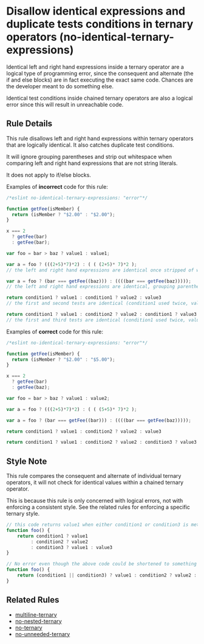 # Disallow identical expressions and duplicate tests conditions in ternary operators (no-identical-ternary-expressions)

Identical left and right hand expressions inside a ternary operator are a logical type of programming error, since the consequent and alternate (the if and else blocks) are in fact executing the exact same code. Chances are the developer meant to do something else.

Identical test conditions inside chained ternary operators are also a logical error since this will result in unreachable code.

## Rule Details

This rule disallows left and right hand expressions within ternary operators that are logically identical. It also catches duplicate test conditions.

It will ignore grouping parentheses and strip out whitespace when comparing left and right hand expressions that are not string literals.

It does not apply to if/else blocks.

Examples of **incorrect** code for this rule:

```js
/*eslint no-identical-ternary-expressions: "error"*/

function getFee(isMember) {
  return (isMember ? "$2.00" : "$2.00");
}

x === 2
  ? getFee(bar)
  : getFee(bar);

var foo = bar > baz ? value1 : value1;

var a = foo ? (((2+5)*7)*2) : ( ( (2+5)* 7)*2 );
// the left and right hand expressions are identical once stripped of whitespace

var a = foo ? (bar === getFee((baz))) : ((((bar === getFee(baz)))));
// the left and right hand expressions are identical, grouping parentheses are ignored

return condition1 ? value1 : condition1 ? value2 : value3
// the first and second tests are identical (condition1 used twice, value2 is unreachable code)

return condition1 ? value1 : condition2 ? value2 : condition1 ? value3 : value4
// the first and third tests are identical (condition1 used twice, value3 is unreachable code)
```

Examples of **correct** code for this rule:

```js
/*eslint no-identical-ternary-expressions: "error"*/

function getFee(isMember) {
  return (isMember ? "$2.00" : "$5.00");
}

x === 2
  ? getFee(bar)
  : getFee(baz);

var foo = bar > baz ? value1 : value2;

var a = foo ? (((2+5)*7)*2) : ( ( (5+5)* 7)*2 );

var a = foo ? (bar === getFee((bar))) : ((((bar === getFee(baz)))));

return condition1 ? value1 : condition2 ? value2 : value3

return condition1 ? value1 : condition2 ? value2 : condition3 ? value3 : value4
```

## Style Note

This rule compares the consequent and alternate of individual ternary operators, it will not check for identical values within a chained ternary operator.

This is because this rule is only concerned with logical errors, not with enforcing a consistent style. See the related rules for enforcing a specific ternary style.

```js
// this code returns value1 when either condition1 or condition3 is met. It's probably an error, but not something this rule would catch
function foo() {
    return condition1 ? value1
         : condition2 ? value2
         : condition3 ? value1 : value3
}

// No error even though the above code could be shortened to something like this:
function foo() {
    return (condition1 || condition3) ? value1 : condition2 ? value2 : value3
}
```

## Related Rules

* [multiline-ternary](multiline-ternary.md)
* [no-nested-ternary](no-nested-ternary.md)
* [no-ternary](no-ternary.md)
* [no-unneeded-ternary](no-unneeded-ternary.md)
